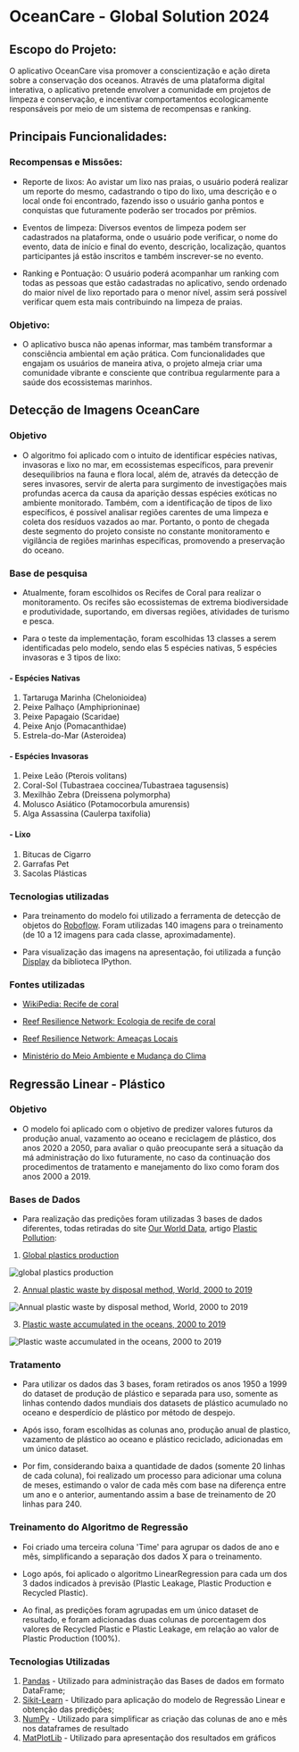 #  OceanCare - Global Solution 2024

## Escopo do Projeto:

O aplicativo OceanCare visa promover a conscientização e ação direta sobre a conservação dos oceanos. Através de uma plataforma digital interativa, o aplicativo pretende envolver a comunidade em projetos de limpeza e conservação, e incentivar comportamentos ecologicamente responsáveis por meio de um sistema de recompensas e ranking.

## Principais Funcionalidades:

### Recompensas e Missões:

* Reporte de lixos:
Ao avistar um lixo nas praias, o usuário poderá realizar um reporte do mesmo, cadastrando o tipo do lixo, uma descrição e o local onde foi encontrado, fazendo isso o usuário ganha pontos e conquistas que futuramente poderão ser trocados por prêmios.

* Eventos de limpeza:
Diversos eventos de limpeza podem ser cadastrados na plataforma, onde o usuário pode verificar, o nome do evento, data de início e final do evento, descrição, localização, quantos participantes já estão inscritos e também inscrever-se no evento.

* Ranking e Pontuação:
O usuário poderá acompanhar um ranking com todas as pessoas que estão cadastradas no aplicativo, sendo ordenado do maior nível de lixo reportado para o menor nível, assim será possível verificar quem esta mais contribuindo na limpeza de praias.

### Objetivo:

* O aplicativo busca não apenas informar, mas também transformar a consciência ambiental em ação prática. Com funcionalidades que engajam os usuários de maneira ativa, o projeto almeja criar uma comunidade vibrante e consciente que contribua regularmente para a saúde dos ecossistemas marinhos.

## **Detecção de Imagens OceanCare**

### Objetivo

- O algoritmo foi aplicado com o intuito de identificar espécies nativas, invasoras e lixo no mar, em ecossistemas específicos, para prevenir desequilibrios na fauna e flora local, além de, através da detecção de seres invasores, servir de alerta para surgimento de investigações mais profundas acerca da causa da aparição dessas espécies exóticas no ambiente monitorado. Também, com a identificação de tipos de lixo específicos, é possível analisar regiões carentes de uma limpeza e coleta dos resíduos vazados ao mar. Portanto, o ponto de chegada deste segmento do projeto consiste no constante monitoramento e vigilância de regiões marinhas específicas, promovendo a preservação do oceano.

### Base de pesquisa

- Atualmente, foram escolhidos os Recifes de Coral para realizar o monitoramento. Os recifes são ecossistemas de extrema biodiversidade e produtividade, suportando, em diversas regiões, atividades de turismo e pesca.

- Para o teste da implementação, foram escolhidas 13 classes a serem identificadas pelo modelo, sendo elas 5 espécies nativas, 5 espécies invasoras e 3 tipos de lixo:

#### - Espécies Nativas
1.   Tartaruga Marinha (Chelonioidea)
2.   Peixe Palhaço (Amphiprioninae)
3.   Peixe Papagaio (Scaridae)
4.   Peixe Anjo (Pomacanthidae)
5.   Estrela-do-Mar (Asteroidea)

#### - Espécies Invasoras
1.   Peixe Leão (Pterois volitans)
2.   Coral-Sol (Tubastraea coccinea/Tubastraea tagusensis)
3.   Mexilhão Zebra (Dreissena polymorpha)
4.   Molusco Asiático (Potamocorbula amurensis)
5.   Alga Assassina (Caulerpa taxifolia)

#### - Lixo
1.   Bitucas de Cigarro
2.   Garrafas Pet
3.   Sacolas Plásticas

### Tecnologias utilizadas

- Para treinamento do modelo foi utilizado a ferramenta de detecção de objetos do  [Roboflow](https://roboflow.com/). Foram utilizadas 140 imagens para o treinamento (de 10 a 12 imagens para cada classe, aproximadamente).

- Para visualização das imagens na apresentação, foi utilizada a função [Display](https://ipython.readthedocs.io/en/stable/api/generated/IPython.display.html) da biblioteca IPython.

### Fontes utilizadas

- [WikiPedia: Recife de coral](https://pt.wikipedia.org/wiki/Recife_de_coral)

- [Reef Resilience Network: Ecologia de recife de coral](https://reefresilience.org/pt/coral-reef-ecology/)

- [Reef Resilience Network: Ameaças Locais](https://reefresilience.org/pt/stressors/local-stressors/)

- [Ministério do Meio Ambiente e Mudança do Clima](https://www.gov.br/mma/pt-br/assuntos/biodiversidade-e-ecossistemas/fauna-e-flora/especies-exoticas-invasoras)

## **Regressão Linear - Plástico**

### Objetivo

- O modelo foi aplicado com o objetivo de predizer valores futuros da produção anual, vazamento ao oceano e reciclagem de plástico, dos anos 2020 a 2050, para avaliar o quão preocupante será a situação da má administração do lixo futuramente, no caso da continuação dos procedimentos de tratamento e manejamento do lixo como foram dos anos 2000 a 2019.

### Bases de Dados

- Para realização das predições foram utilizadas 3 bases de dados diferentes, todas retiradas do site [Our World Data](https://ourworldindata.org/), artigo [Plastic Pollution](https://ourworldindata.org/plastic-pollution?insight=plastic-production-has-more-than-doubled-in-the-last-two-decades#key-insights):

1.   [Global plastics production](https://ourworldindata.org/grapher/global-plastics-production)
   
![global plastics production](imagens/exemplo.png)

2.   [Annual plastic waste by disposal method, World, 2000 to 2019](https://ourworldindata.org/grapher/plastic-fate)

![Annual plastic waste by disposal method, World, 2000 to 2019](imagens/exemplo.png)

3.  [Plastic waste accumulated in the oceans, 2000 to 2019](https://ourworldindata.org/grapher/plastic-waste-accumulated-in-oceans)

![Plastic waste accumulated in the oceans, 2000 to 2019](imagens/exemplo.png)

### Tratamento

- Para utilizar os dados das 3 bases, foram retirados os anos 1950 a 1999 do dataset de produção de plástico e separada para uso, somente as linhas contendo dados mundiais dos datasets de plástico acumulado no oceano e desperdício de plástico por método de despejo.

- Após isso, foram escolhidas as colunas ano, produção anual de plastico, vazamento de plástico ao oceano e plástico reciclado, adicionadas em um único dataset.

- Por fim, considerando baixa a quantidade de dados (somente 20 linhas de cada coluna), foi realizado um processo para adicionar uma coluna de meses, estimando o valor de cada mês com base na diferença entre um ano e o anterior, aumentando assim a base de treinamento de 20 linhas para 240.

### Treinamento do Algoritmo de Regressão 

- Foi criado uma terceira coluna 'Time' para agrupar os dados de ano e mês, simplificando a separação dos dados X para o treinamento.

- Logo após, foi aplicado o algoritmo LinearRegression para cada um dos 3 dados indicados à previsão (Plastic Leakage, Plastic Production e Recycled Plastic).

- Ao final, as predições foram agrupadas em um único dataset de resultado, e foram adicionadas duas colunas de porcentagem dos valores de Recycled Plastic e Plastic Leakage, em relação ao valor de Plastic Production (100%).

### Tecnologias Utilizadas

1.   [Pandas](https://pandas.pydata.org/) - Utilizado para administração das Bases de dados em formato DataFrame;
2.   [Sikit-Learn](https://scikit-learn.org/stable/) - Utilizado para aplicação do modelo de Regressão Linear e obtenção das predições;
3.   [NumPy](https://numpy.org/) - Utilizado para simplificar as criação das colunas de ano e mês nos dataframes de resultado
4.   [MatPlotLib](https://matplotlib.org/) - Utilizado para apresentação dos resultados em gráficos
